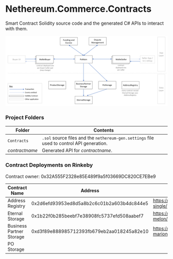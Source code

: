 # Nethereum.Commerce.Contracts
Smart Contract Solidity source code and the generated C# APIs to interact with them.

![Overview](contracts.png)

### Project Folders

| Folder | Contents |
|--|--| 
| `Contracts` | `.sol` source files and the `nethereum-gen.settings` file used to control API generation.
| _contractname_ | Generated API for _contractname_. |


### Contract Deployments on Rinkeby

Contract owner: 0x32A555F2328e85E489f9a5f03669DC820CE7EBe9

| Contract Name | Address | Link to dApp | 
|--|--|--|
| Address Registry | 0x2d6efd93953ed8d5a8b2c6c01b2a603b4dc844e5 | https://oneclickdapp.com/giant-single/ |
| Eternal Storage | 0x1b22f0b285beebf7e38908fc5737efd508aabef7 | https://oneclickdapp.com/info-melon/ |
| Business Partner Storage | 0xd3f89e888985712393fb679eb2aa018245a82e10 | https://oneclickdapp.com/spend-marion |
| PO Storage |  |  |
